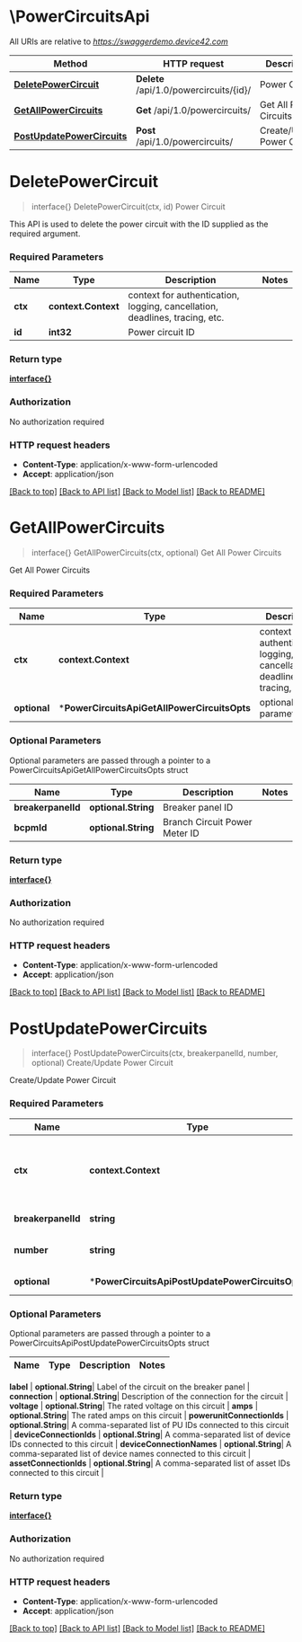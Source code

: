 # \PowerCircuitsApi

All URIs are relative to *https://swaggerdemo.device42.com*

Method | HTTP request | Description
------------- | ------------- | -------------
[**DeletePowerCircuit**](PowerCircuitsApi.md#DeletePowerCircuit) | **Delete** /api/1.0/powercircuits/{id}/ | Power Circuit
[**GetAllPowerCircuits**](PowerCircuitsApi.md#GetAllPowerCircuits) | **Get** /api/1.0/powercircuits/ | Get All Power Circuits
[**PostUpdatePowerCircuits**](PowerCircuitsApi.md#PostUpdatePowerCircuits) | **Post** /api/1.0/powercircuits/ | Create/Update Power Circuit


# **DeletePowerCircuit**
> interface{} DeletePowerCircuit(ctx, id)
Power Circuit

This API is used to delete the power circuit with the ID supplied as the required argument.

### Required Parameters

Name | Type | Description  | Notes
------------- | ------------- | ------------- | -------------
 **ctx** | **context.Context** | context for authentication, logging, cancellation, deadlines, tracing, etc.
  **id** | **int32**| Power circuit ID | 

### Return type

[**interface{}**](interface{}.md)

### Authorization

No authorization required

### HTTP request headers

 - **Content-Type**: application/x-www-form-urlencoded
 - **Accept**: application/json

[[Back to top]](#) [[Back to API list]](../README.md#documentation-for-api-endpoints) [[Back to Model list]](../README.md#documentation-for-models) [[Back to README]](../README.md)

# **GetAllPowerCircuits**
> interface{} GetAllPowerCircuits(ctx, optional)
Get All Power Circuits

Get All Power Circuits

### Required Parameters

Name | Type | Description  | Notes
------------- | ------------- | ------------- | -------------
 **ctx** | **context.Context** | context for authentication, logging, cancellation, deadlines, tracing, etc.
 **optional** | ***PowerCircuitsApiGetAllPowerCircuitsOpts** | optional parameters | nil if no parameters

### Optional Parameters
Optional parameters are passed through a pointer to a PowerCircuitsApiGetAllPowerCircuitsOpts struct

Name | Type | Description  | Notes
------------- | ------------- | ------------- | -------------
 **breakerpanelId** | **optional.String**| Breaker panel ID | 
 **bcpmId** | **optional.String**| Branch Circuit Power Meter ID | 

### Return type

[**interface{}**](interface{}.md)

### Authorization

No authorization required

### HTTP request headers

 - **Content-Type**: application/x-www-form-urlencoded
 - **Accept**: application/json

[[Back to top]](#) [[Back to API list]](../README.md#documentation-for-api-endpoints) [[Back to Model list]](../README.md#documentation-for-models) [[Back to README]](../README.md)

# **PostUpdatePowerCircuits**
> interface{} PostUpdatePowerCircuits(ctx, breakerpanelId, number, optional)
Create/Update Power Circuit

Create/Update Power Circuit

### Required Parameters

Name | Type | Description  | Notes
------------- | ------------- | ------------- | -------------
 **ctx** | **context.Context** | context for authentication, logging, cancellation, deadlines, tracing, etc.
  **breakerpanelId** | **string**| Breaker panel ID | 
  **number** | **string**| Number of the circuit on the breaker panel | 
 **optional** | ***PowerCircuitsApiPostUpdatePowerCircuitsOpts** | optional parameters | nil if no parameters

### Optional Parameters
Optional parameters are passed through a pointer to a PowerCircuitsApiPostUpdatePowerCircuitsOpts struct

Name | Type | Description  | Notes
------------- | ------------- | ------------- | -------------


 **label** | **optional.String**| Label of the circuit on the breaker panel | 
 **connection** | **optional.String**| Description of the connection for the circuit | 
 **voltage** | **optional.String**| The rated voltage on this circuit | 
 **amps** | **optional.String**| The rated amps on this circuit | 
 **powerunitConnectionIds** | **optional.String**| A comma-separated list of PU IDs connected to this circuit | 
 **deviceConnectionIds** | **optional.String**| A comma-separated list of device IDs connected to this circuit | 
 **deviceConnectionNames** | **optional.String**| A comma-separated list of device names connected to this circuit | 
 **assetConnectionIds** | **optional.String**| A comma-separated list of asset IDs connected to this circuit | 

### Return type

[**interface{}**](interface{}.md)

### Authorization

No authorization required

### HTTP request headers

 - **Content-Type**: application/x-www-form-urlencoded
 - **Accept**: application/json

[[Back to top]](#) [[Back to API list]](../README.md#documentation-for-api-endpoints) [[Back to Model list]](../README.md#documentation-for-models) [[Back to README]](../README.md)

